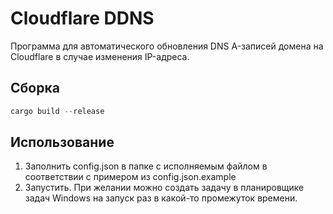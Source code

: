 # Cloudflare DDNS
Программа для автоматического обновления DNS A-записей домена на Cloudflare в случае изменения IP-адреса.

## Сборка
```powershell
cargo build --release
```
## Использование
1. Заполнить config.json в папке с исполняемым файлом в соответствии с примером из config.json.example
2. Запустить.
При желании можно создать задачу в планировщике задач Windows на запуск раз в какой-то промежуток времени.